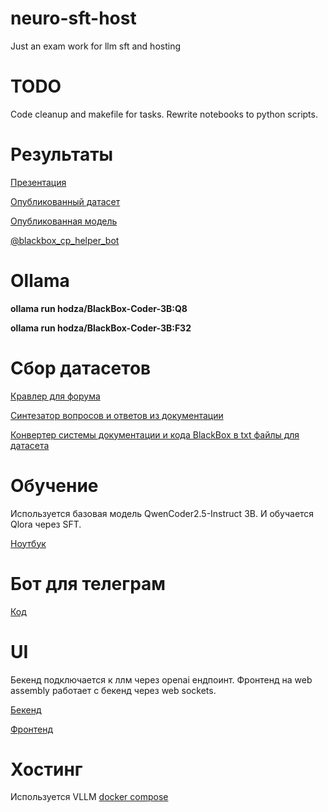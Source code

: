 # neuro-sft-host
Just an exam work for llm sft and hosting

# TODO

Code cleanup and makefile for tasks. Rewrite notebooks to python scripts.

# Результаты

[Презентация](./docs/presentation.md)

[Опубликованный датасет](https://huggingface.co/datasets/hodza/BlackBox.Shkola.2014)

[Опубликованная модель](https://huggingface.co/hodza/BlackBox-Coder-3B)

[@blackbox_cp_helper_bot](https://t.me/blackbox_cp_helper_bot)

# Ollama

**ollama run hodza/BlackBox-Coder-3B:Q8**

**ollama run hodza/BlackBox-Coder-3B:F32**

# Сбор датасетов

[Кравлер для форума](./src/Llm/Crawler)

[Синтезатор вопросов и ответов из документации](./src/Llm/DatasetGenerator/)

[Конвертер системы документации и кода BlackBox в txt файлы для датасета](./datasets/convert_bb_dir_to_txt_dir.py)


# Обучение
Используется базовая модель QwenCoder2.5-Instruct 3B. И обучается Qlora через SFT.

[Ноутбук](./learn/notebooks/BB/pretrain.ipynb)

# Бот для телеграм

[Код](./src/Llm/LlmTelegramBot/)

# UI

Бекенд подключается к ллм через openai ендпоинт. Фронтенд на web assembly работает с бекенд через web sockets.

[Бекенд](./src/Llm/LllmBackend/)

[Фронтенд](./src/Llm/LlmFrontend/)

# Хостинг

Используется VLLM [docker compose](./docker-compose.yml)
